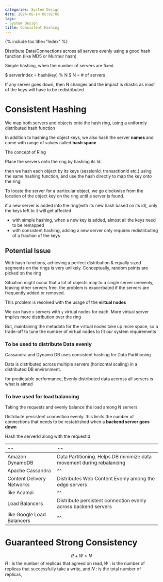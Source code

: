 ```yaml
---
categories: System Design
date: 2024-06-14 08:02:00
tags:
- System Design
title: Consistent Hashing
---
```


{% include toc title="Index" %}

Distribute Data/Connections across all servers evenly using a good hash
function (like MD5 or Murmur hash)

Simple hashing, when the number of servers are fixed.

$ serverIndex = hash(key) % N $
N = # of servers

If any server goes down, then N changes and the impact is drastic as most of the
keys will have to be redistributed

# Consistent Hashing

We map both servers and objects onto the hash ring, using a uniformly
distributed hash function

In addition to hashing the object keys, we also hash the server **names** and
come with range of values called **hash space**

The concept of Ring

Place the servers onto the ring by hashing its Id.

then we hash each object by its keys (sessionId, transactionId etc.) using the
same hashing function, and use the hash directly to map the key onto the ring

To locate the server for a particular object, we go clockwise from the location
of the object key on the ring until a server is found.

if a new server is added into the ring(with its new hash based on its id), only
the keys left to it will get affected

- with simple hashing, when a new key is added, almost all the keys need to be
  remapped
- with consistent hashing, adding a new server only requires redistributing of a
  fraction of the keys

## Potential Issue

With hash functions, achieving a perfect distribution & equally sized segments
on the rings is very unlikely. Conceptually, random points are picked on the
ring

Situation might occur that a lot of objects map to a single server unevenly,
leaving other servers free.
the problem is exacerbated if the servers are frequently added or removed.

This problem is resolved with the usage of the **virtual nodes**

We can have `x` servers with `y` virtual nodes for each. More virtual server
implies more distribution over the ring

But, maintaining the metadata for the virtual nodes take up more space, so a
trade-off to tune the number of virtual nodes to fit our system requirements

### To be used to distribute Data evenly

Cassandra and Dynamo DB uses consistent hashing for Data Partitioning

Data is distributed across multiple servers (horizontal scaling) in a
distributed DB environment.

for predictable performance, Evenly distributed data accross all servers is what
is aimed

### To bve used for load balancing

Taking the requests and evenly balance the load among N servers

Distribute persistent connection evenly. this limits the number of connections
that needs to be restablished when a **backend server goes down**

Hash the serverId along with the requestId

| --                         | --                                                                    |
|:---------------------------|:----------------------------------------------------------------------|
| Amazon DynamoDB            | Data Partitioning. Helps DB minimize data movement during rebalancing | 
| Apache Cassandra           | ^^                                                                    |
| Content Delivery Networks  | Distributes Web Content Evenly among the edge servers                 |
| like Acamai                | ^^                                                                    |
| Load Balancers             | Distribute persistent connection evenly across backend servers        |
| like Google Load Balancers | ^^                                                                    |

# Guaranteed Strong Consistency

$$ R + W > N  $$
𝑅 : is the number of replicas that agreed on read,
𝑊 : is the number of replicas that successfully take a write, and
𝑁 : is the total number of replicas,